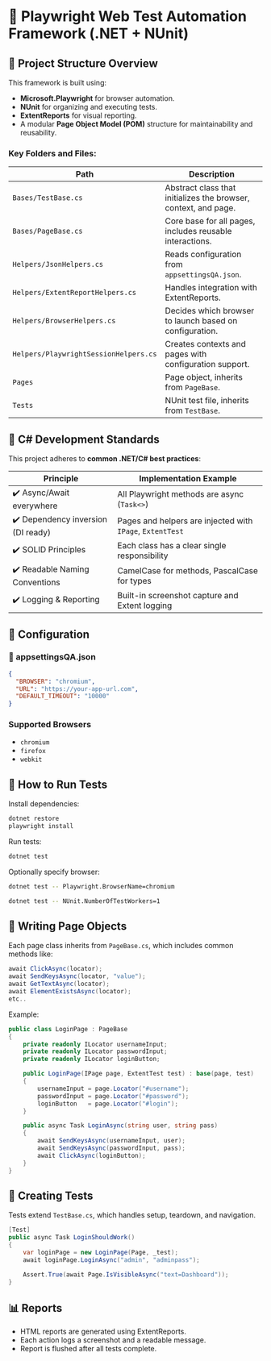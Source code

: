 # 🧪 Playwright Web Test Automation Framework (.NET + NUnit)

## 📁 Project Structure Overview

This framework is built using:

- **Microsoft.Playwright** for browser automation.
- **NUnit** for organizing and executing tests.
- **ExtentReports** for visual reporting.
- A modular **Page Object Model (POM)** structure for maintainability and reusability.

### Key Folders and Files:

| Path                         | Description                                                         |
|------------------------------|----------------------------------------------------------------------|
| `Bases/TestBase.cs`          | Abstract class that initializes the browser, context, and page.     |
| `Bases/PageBase.cs`          | Core base for all pages, includes reusable interactions.             |
| `Helpers/JsonHelpers.cs`     | Reads configuration from `appsettingsQA.json`.                       |
| `Helpers/ExtentReportHelpers.cs` | Handles integration with ExtentReports.                           |
| `Helpers/BrowserHelpers.cs`  | Decides which browser to launch based on configuration.             |
| `Helpers/PlaywrightSessionHelpers.cs` | Creates contexts and pages with configuration support.       |
| `Pages`         | Page object, inherits from `PageBase`.                      |
| `Tests`        | NUnit test file, inherits from `TestBase`.                          |

## 🧱 C# Development Standards

This project adheres to **common .NET/C# best practices**:

| Principle                          | Implementation Example                             |
|-----------------------------------|----------------------------------------------------|
| ✔️ Async/Await everywhere         | All Playwright methods are async (`Task<>`)        |
| ✔️ Dependency inversion (DI ready)| Pages and helpers are injected with `IPage`, `ExtentTest` |
| ✔️ SOLID Principles               | Each class has a clear single responsibility       |
| ✔️ Readable Naming Conventions    | CamelCase for methods, PascalCase for types        |
| ✔️ Logging & Reporting            | Built-in screenshot capture and Extent logging     |

## 🔧 Configuration

### 📄 appsettingsQA.json

```json
{
  "BROWSER": "chromium",
  "URL": "https://your-app-url.com",
  "DEFAULT_TIMEOUT": "10000"
}
```

### Supported Browsers

- `chromium`
- `firefox`
- `webkit`

## 🚀 How to Run Tests

Install dependencies:

```bash
dotnet restore
playwright install
```

Run tests:

```bash
dotnet test
```

Optionally specify browser:

```bash
dotnet test -- Playwright.BrowserName=chromium

dotnet test -- NUnit.NumberOfTestWorkers=1
```

## 🧩 Writing Page Objects

Each page class inherits from `PageBase.cs`, which includes common methods like:

```csharp
await ClickAsync(locator);
await SendKeysAsync(locator, "value");
await GetTextAsync(locator);
await ElementExistsAsync(locator);
etc..
```

Example:

```csharp
public class LoginPage : PageBase
{
    private readonly ILocator usernameInput;
    private readonly ILocator passwordInput;
    private readonly ILocator loginButton;

    public LoginPage(IPage page, ExtentTest test) : base(page, test)
    {
        usernameInput = page.Locator("#username");
        passwordInput = page.Locator("#password");
        loginButton   = page.Locator("#login");
    }

    public async Task LoginAsync(string user, string pass)
    {
        await SendKeysAsync(usernameInput, user);
        await SendKeysAsync(passwordInput, pass);
        await ClickAsync(loginButton);
    }
}
```

## 🧪 Creating Tests

Tests extend `TestBase.cs`, which handles setup, teardown, and navigation.

```csharp
[Test]
public async Task LoginShouldWork()
{
    var loginPage = new LoginPage(Page, _test);
    await loginPage.LoginAsync("admin", "adminpass");

    Assert.True(await Page.IsVisibleAsync("text=Dashboard"));
}
```

## 📊 Reports

- HTML reports are generated using ExtentReports.
- Each action logs a screenshot and a readable message.
- Report is flushed after all tests complete.
